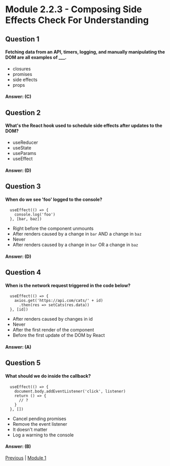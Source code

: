 # Module 2.2.3 - Composing Side Effects Check For Understanding

## Question 1

####  Fetching data from an API, timers, logging, and manually manipulating the DOM are all examples of ___.

-   closures 
-   promises 
-   side effects 
-   props 

#### Answer:   (C) 

## Question 2

####  What's the React hook used to schedule side effects after updates to the DOM?

-   useReducer 
-   useState 
-   useParams 
-   useEffect 

#### Answer:   (D) 

## Question 3

####  When do we see 'foo' logged to the console?
```
  useEffect(() => {
    console.log('foo')
  }, [bar, baz])
```

-   Right before the component unmounts 
-   After renders caused by a change in `bar` AND a change in `baz`
-   Never 
-   After renders caused by a change in `bar` OR a change in `baz`

#### Answer:   (D) 

## Question 4

####  When is the network request triggered in the code below?
```
  useEffect(() => {
    axios.get('https://api.com/cats/' + id)
      .then(res => setCats(res.data))
  }, [id])
```

-   After renders caused by changes in id
-   Never 
-   After the first render of the component 
-   Before the first update of the DOM by React 

#### Answer:   (A) 

## Question 5

####  What should we do inside the callback?
```
  useEffect(() => {
    document.body.addEventListener('click', listener)
    return () => {
      // ?
    }
  }, [])
```

-   Cancel pending promises 
-   Remove the event listener 
-   It doesn't matter
-   Log a warning to the console 

#### Answer:   (B) 







[Previous](./Object_4.md) | [Module 1](../../Module_1-Class-Components/README.md)
